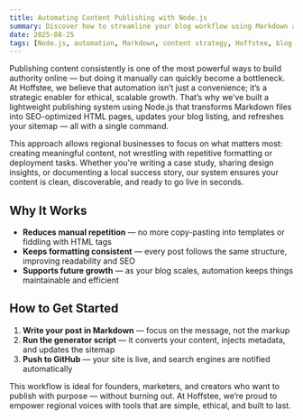 ```yaml
---
title: Automating Content Publishing with Node.js  
summary: Discover how to streamline your blog workflow using Markdown and scripting.  
date: 2025-08-25
tags: [Node.js, automation, Markdown, content strategy, Hoffstee, blog publishing]  
---
```


Publishing content consistently is one of the most powerful ways to build authority online — but doing it manually can quickly become a bottleneck. At Hoffstee, we believe that automation isn’t just a convenience; it’s a strategic enabler for ethical, scalable growth. That’s why we’ve built a lightweight publishing system using Node.js that transforms Markdown files into SEO-optimized HTML pages, updates your blog listing, and refreshes your sitemap — all with a single command.

This approach allows regional businesses to focus on what matters most: creating meaningful content, not wrestling with repetitive formatting or deployment tasks. Whether you're writing a case study, sharing design insights, or documenting a local success story, our system ensures your content is clean, discoverable, and ready to go live in seconds.

## Why It Works

- **Reduces manual repetition** — no more copy-pasting into templates or fiddling with HTML tags  
- **Keeps formatting consistent** — every post follows the same structure, improving readability and SEO  
- **Supports future growth** — as your blog scales, automation keeps things maintainable and efficient  

## How to Get Started

1. **Write your post in Markdown** — focus on the message, not the markup  
2. **Run the generator script** — it converts your content, injects metadata, and updates the sitemap  
3. **Push to GitHub** — your site is live, and search engines are notified automatically  

This workflow is ideal for founders, marketers, and creators who want to publish with purpose — without burning out. At Hoffstee, we’re proud to empower regional voices with tools that are simple, ethical, and built to last.